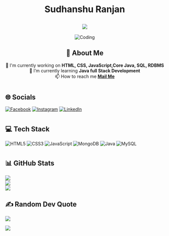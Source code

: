# 
<div align="center">
    <h1 align="center"> Sudhanshu Ranjan </h1>
    <h2><img src="https://readme-typing-svg.herokuapp.com/?font=Righteous&size=30&center=true&vCenter=true&duration=3000&lines=(Front-End+Developer);(UI+Developer)" /></h2>
    <img src="https://devtechnosys.com/insights/wp-content/uploads/2021/07/full-stack-development.gif" alt="Coding" />
    <h2> 💫 About Me </h2>
    <p> 🔭 I'm currently working on <b>HTML, CSS, JavaScript,Core Java, SQL, RDBMS</b> <br/> 🌱 I’m currently learning <b>Java full Stack Development</b> <br/> 📫 How to reach me <b><a href="mailto: sudhanshu.nld5@gmail.com"> Mail Me </a></b></p> 
</div>

# <h2>🌐 Socials </h2>
[![Facebook](https://img.shields.io/badge/Facebook-%231877F2.svg?logo=Facebook&logoColor=white)](https://www.facebook.com/profile.php?id=100009046836547) 
[![Instagram](https://img.shields.io/badge/Instagram-%23E4405F.svg?logo=Instagram&logoColor=white)](https://www.instagram.com/r_sudhanshu_5/) 
[![LinkedIn](https://img.shields.io/badge/LinkedIn-%230077B5.svg?logo=linkedin&logoColor=white)](https://www.linkedin.com/in/sudhanshu-ranjan-3430b320a) 

# <h2>💻 Tech Stack </h2>
![HTML5](https://img.shields.io/badge/html5-%23E34F26.svg?style=for-the-badge&logo=html5&logoColor=white)
![CSS3](https://img.shields.io/badge/css3-%231572B6.svg?style=for-the-badge&logo=css3&logoColor=white) 
![JavaScript](https://img.shields.io/badge/javascript-%23323330.svg?style=for-the-badge&logo=javascript&logoColor=%23F7DF1E) 
![MongoDB](https://img.shields.io/badge/MongoDB-%234ea94b.svg?style=for-the-badge&logo=mongodb&logoColor=white) 
![Java](https://img.shields.io/badge/java-%23ED8B00.svg?style=for-the-badge&logo=openjdk&logoColor=white) 
![MySQL](https://img.shields.io/badge/mysql-%2300000f.svg?style=for-the-badge&logo=mysql&logoColor=white)
# <h2>📊 GitHub Stats </h2>
![](https://github-readme-stats.vercel.app/api?username=sudhanshu1260&theme=dark&hide_border=false&include_all_commits=false&count_private=false)<br/>
![](https://github-readme-streak-stats.herokuapp.com/?user=sudhanshu1260&theme=dark&hide_border=false)<br/>
![](https://github-readme-stats.vercel.app/api/top-langs/?username=sudhanshu1260&theme=dark&hide_border=false&include_all_commits=false&count_private=false&layout=compact)


### <h2> ✍️ Random Dev Quote </h2>
![](https://quotes-github-readme.vercel.app/api?type=horizontal&theme=dark)

[![](https://visitcount.itsvg.in/api?id=sudhanshu1260&icon=0&color=0)](https://visitcount.itsvg.in)
